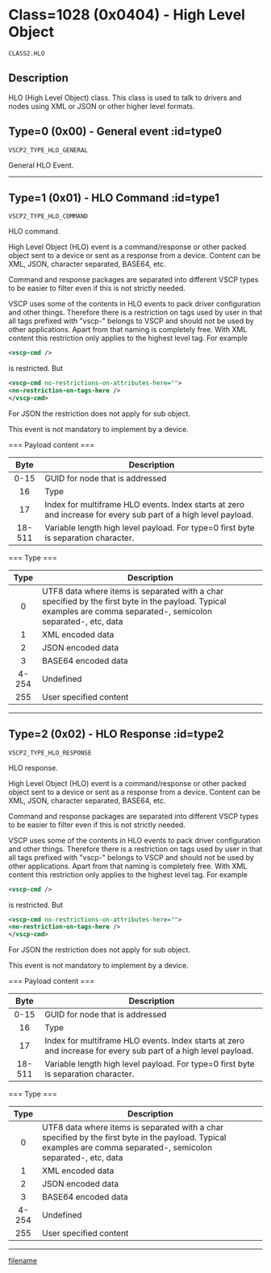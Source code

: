 # Class=1028 (0x0404) - High Level Object

    CLASS2.HLO

## Description

HLO (High Level Object) class. This class is used to talk to drivers and nodes using XML or JSON or other higher level formats. 
## Type=0 (0x00) - General event :id=type0
    VSCP2_TYPE_HLO_GENERAL
General HLO Event.

----

## Type=1 (0x01) - HLO Command :id=type1
    VSCP2_TYPE_HLO_COMMAND
HLO command. 

High Level Object (HLO) event is a command/response or other packed object sent to a device or sent as a response from a device. Content can be XML, JSON, character separated, BASE64, etc.

Command and response packages are separated into different VSCP types to be easier to filter even if this is not strictly needed. 

VSCP uses some of the contents in HLO events to pack driver configuration and other things. Therefore there is a restriction on tags used by user in that all tags prefixed with "vscp-" belongs to VSCP and should not be used by other applications. Apart from that naming is completely free. With XML content this restriction only applies to the highest level tag. For example

```xml
<vscp-cmd />
```

is restricted. But

```xml
<vscp-cmd no-restrictions-on-attributes-here="">
<no-restriction-on-tags-here />
</vscp-cmd>
```

For JSON the restriction does not apply for sub object.

This event is not mandatory to implement by a device.

=== Payload content ===

 | Byte  | Description |
 | :----:  | ----------- |
 | 0-15  | GUID for node that is addressed |
 | 16 | Type |
 | 17     | Index for multiframe HLO events. Index starts at zero and increase for every sub part of a high level payload. |
 | 18-511 | Variable length high level payload. For type=0 first byte is separation character. |

=== Type ===

 | Type  | Description |
 | :----:  | ----------- |
 | 0 | UTF8 data where items is separated with a char specified by the first byte in the payload. Typical examples are comma separated-, semicolon separated-, etc, data |
| 1 | XML encoded data |
| 2 | JSON encoded data |
| 3 | BASE64 encoded data |
| 4-254 | Undefined |
| 255 | User specified content |


----

## Type=2 (0x02) - HLO Response :id=type2
    VSCP2_TYPE_HLO_RESPONSE
HLO response. 

High Level Object (HLO) event is a command/response or other packed object sent to a device or sent as a response from a device. Content can be XML, JSON, character separated, BASE64, etc.

Command and response packages are separated into different VSCP types to be easier to filter even if this is not strictly needed.  

VSCP uses some of the contents in HLO events to pack driver configuration and other things. Therefore there is a restriction on tags used by user in that all tags prefixed with "vscp-" belongs to VSCP and should not be used by other applications. Apart from that naming is completely free. With XML content this restriction only applies to the highest level tag. For example

```xml
<vscp-cmd />
```

is restricted. But

```xml
<vscp-cmd no-restrictions-on-attributes-here="">
<no-restriction-on-tags-here />
</vscp-cmd>
```

For JSON the restriction does not apply for sub object.

This event is not mandatory to implement by a device.

=== Payload content ===

 | Byte  | Description |
 | :----:  | ----------- |
 | 0-15  | GUID for node that is addressed |
 | 16 | Type |
 | 17     | Index for multiframe HLO events. Index starts at zero and increase for every sub part of a high level payload. |
 | 18-511 | Variable length high level payload. For type=0 first byte is separation character. |

=== Type ===

 | Type  | Description |
 | :----:  | ----------- |
 | 0 | UTF8 data where items is separated with a char specified by the first byte in the payload. Typical examples are comma separated-, semicolon separated-, etc, data |
| 1 | XML encoded data |
| 2 | JSON encoded data |
| 3 | BASE64 encoded data |
| 4-254 | Undefined |
| 255 | User specified content |


----

[filename](./bottom_copyright.md ':include')